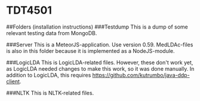 TDT4501
=======
##Folders (installation instructions)
###Testdump
This is a dump of some relevant testing data from MongoDB.

###Server
This is a MeteorJS-application. Use version 0.59.
MedLDAc-files is also in this folder because it is implemented as a NodeJS-module.

###LogicLDA
This is LogicLDA-related files. However, these don't work yet, as LogicLDA needed changes to make this work, so it was done manually. In addition to LogicLDA, this requires https://github.com/kutrumbo/java-ddp-client.

###NLTK
This is NLTK-related files. 
